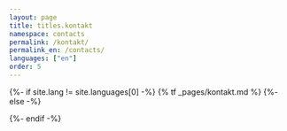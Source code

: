 ```yaml
---
layout: page
title: titles.kontakt
namespace: contacts
permalink: /kontakt/
permalink_en: /contacts/
languages: ["en"]
order: 5
---
```

{%- if site.lang != site.languages[0] -%}
  {% tf _pages/kontakt.md %}
{%- else -%}
<div class="col-12 col-lg-10 col-xl-8">

</div>
{%- endif -%}